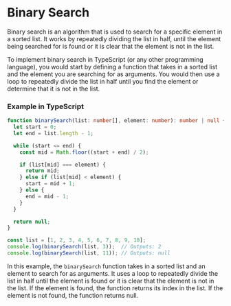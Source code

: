 # Binary Search

Binary search is an algorithm that is used to search for a specific element in a sorted list. It works by repeatedly dividing the list in half, until the element being searched for is found or it is clear that the element is not in the list.

To implement binary search in TypeScript (or any other programming language), you would start by defining a function that takes in a sorted list and the element you are searching for as arguments. You would then use a loop to repeatedly divide the list in half until you find the element or determine that it is not in the list.

### Example in TypeScript

```typescript
function binarySearch(list: number[], element: number): number | null {
  let start = 0;
  let end = list.length - 1;

  while (start <= end) {
    const mid = Math.floor((start + end) / 2);

    if (list[mid] === element) {
      return mid;
    } else if (list[mid] < element) {
      start = mid + 1;
    } else {
      end = mid - 1;
    }
  }

  return null;
}

const list = [1, 2, 3, 4, 5, 6, 7, 8, 9, 10];
console.log(binarySearch(list, 3));  // Outputs: 2
console.log(binarySearch(list, 11)); // Outputs: null
```

In this example, the `binarySearch` function takes in a sorted list and an element to search for as arguments. It uses a loop to repeatedly divide the list in half until the element is found or it is clear that the element is not in the list. If the element is found, the function returns its index in the list. If the element is not found, the function returns null.
